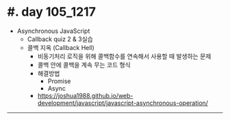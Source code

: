 #. day 105_1217
===============
* Asynchronous JavaScript
    * Callback quiz 2 & 3실습
    * 콜백 지옥 (Callback Hell)
        * 비동기처리 로직을 위해 콜백함수를 연속해서 사용할 때 발생하는 문제
        * 콜백 안에 콜백을 계속 무는 코드 형식
        * 해결방법
            * Promise
            * Async
        * https://joshua1988.github.io/web-development/javascript/javascript-asynchronous-operation/
---------------------------------
